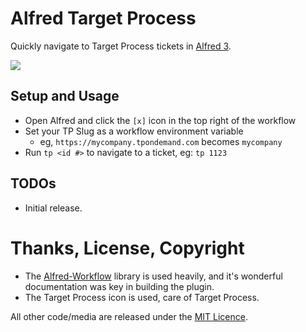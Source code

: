 # Alfred Target Process

Quickly navigate to Target Process tickets in [Alfred 3][alfred].

![][sample]

## Setup and Usage
* Open Alfred and click the `[x]` icon in the top right of the workflow
* Set your TP Slug as a workflow environment variable
  * eg, `https://mycompany.tpondemand.com` becomes `mycompany`
* Run `tp <id #>` to navigate to a ticket, eg: `tp 1123`

## TODOs
* Initial release.

# Thanks, License, Copyright

- The [Alfred-Workflow][alfred-workflow] library is used heavily, and it's wonderful documentation was key in building the plugin.
- The Target Process icon is used, care of Target Process.

All other code/media are released under the [MIT Licence][license].

[alfred]: http://www.alfredapp.com/
[alfred-workflow]: http://www.deanishe.net/alfred-workflow/
[license]: src/LICENSE.txt
[sample]: https://raw.github.com/lukewaite/alfred-target-process/master/docs/sample.jpg
